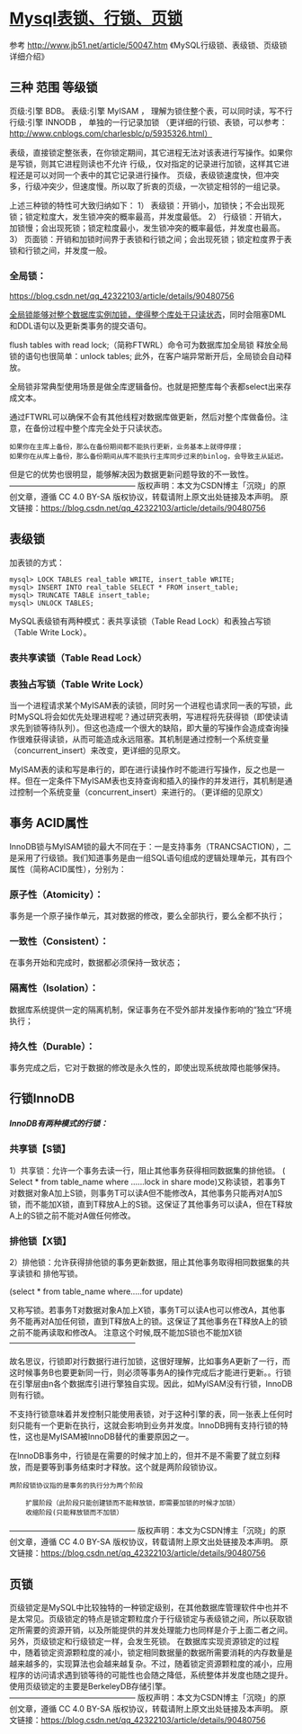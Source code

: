 #  		 [Mysql表锁、行锁、页锁](https://www.cnblogs.com/charlesblc/p/6288228.html) 		

参考 http://www.jb51.net/article/50047.htm 《MySQL行级锁、表级锁、页级锁详细介绍》

##  三种	 **范围** 等级锁

页级:引擎 BDB。
表级:引擎 MyISAM ， 理解为锁住整个表，可以同时读，写不行
行级:引擎 INNODB ， 单独的一行记录加锁 （更详细的行锁、表锁，可以参考：http://www.cnblogs.com/charlesblc/p/5935326.html）

 

表级，直接锁定整张表，在你锁定期间，其它进程无法对该表进行写操作。如果你是写锁，则其它进程则读也不允许
行级,，仅对指定的记录进行加锁，这样其它进程还是可以对同一个表中的其它记录进行操作。
页级，表级锁速度快，但冲突多，行级冲突少，但速度慢。所以取了折衷的页级，一次锁定相邻的一组记录。

上述三种锁的特性可大致归纳如下：
1） 表级锁：开销小，加锁快；不会出现死锁；锁定粒度大，发生锁冲突的概率最高，并发度最低。
2） 行级锁：开销大，加锁慢；会出现死锁；锁定粒度最小，发生锁冲突的概率最低，并发度也最高。
3） 页面锁：开销和加锁时间界于表锁和行锁之间；会出现死锁；锁定粒度界于表锁和行锁之间，并发度一般。



### 全局锁：

https://blog.csdn.net/qq_42322103/article/details/90480756

[全局锁能够对整个数据库实例加锁，使得整个库处于只读状态](https://blog.csdn.net/qq_42322103/article/details/90480756)，同时会阻塞DML和DDL语句以及更新类事务的提交语句。

flush tables with read lock;（简称FTWRL）命令可为数据库加全局锁
释放全局锁的语句也很简单：unlock tables;
此外，在客户端异常断开后，全局锁会自动释放。

全局锁非常典型使用场景是做全库逻辑备份。也就是把整库每个表都select出来存成文本。

通过FTWRL可以确保不会有其他线程对数据库做更新，然后对整个库做备份。注意，在备份过程中整个库完全处于只读状态。

    如果你在主库上备份，那么在备份期间都不能执行更新，业务基本上就得停摆；
    如果你在从库上备份，那么备份期间从库不能执行主库同步过来的binlog，会导致主从延迟。

但是它的优势也很明显，能够解决因为数据更新问题导致的不一致性。
————————————————
版权声明：本文为CSDN博主「沉晓」的原创文章，遵循 CC 4.0 BY-SA 版权协议，转载请附上原文出处链接及本声明。
原文链接：https://blog.csdn.net/qq_42322103/article/details/90480756



 ## 表级锁

加表锁的方式：

```mysql
mysql> LOCK TABLES real_table WRITE, insert_table WRITE;
mysql> INSERT INTO real_table SELECT * FROM insert_table;
mysql> TRUNCATE TABLE insert_table;
mysql> UNLOCK TABLES;
```



 



MySQL表级锁有两种模式：表共享读锁（Table Read Lock）和表独占写锁（Table Write Lock）。

### 表共享读锁（Table Read Lock）

### 表独占写锁（Table Write Lock）

当一个进程请求某个MyISAM表的读锁，同时另一个进程也请求同一表的写锁，此时MySQL将会如优先处理进程呢？通过研究表明，写进程将先获得锁（即使读请求先到锁等待队列）。但这也造成一个很大的缺陷，即大量的写操作会造成查询操作很难获得读锁，从而可能造成永远阻塞。其机制是通过控制一个系统变量（concurrent_insert）来改变，更详细的见原文。

 

MyISAM表的读和写是串行的，即在进行读操作时不能进行写操作，反之也是一样。但在一定条件下MyISAM表也支持查询和插入的操作的并发进行，其机制是通过控制一个系统变量（concurrent_insert）来进行的。（更详细的见原文）











## 事务 ACID属性

InnoDB锁与MyISAM锁的最大不同在于：一是支持事务（TRANCSACTION），二是采用了行级锁。我们知道事务是由一组SQL语句组成的逻辑处理单元，其有四个属性（简称ACID属性），分别为：

### 原子性（Atomicity）：

事务是一个原子操作单元，其对数据的修改，要么全部执行，要么全都不执行；

### 一致性（Consistent）：

在事务开始和完成时，数据都必须保持一致状态；

### 隔离性（Isolation）：

数据库系统提供一定的隔离机制，保证事务在不受外部并发操作影响的“独立”环境执行；

### 持久性（Durable）：

事务完成之后，它对于数据的修改是永久性的，即使出现系统故障也能够保持。

##  行锁InnoDB

#####   **InnoDB有两种模式的行锁：**

### 共享锁【S锁】

1）共享锁：允许一个事务去读一行，阻止其他事务获得相同数据集的排他锁。
  ( Select * from table_name where ......lock in share mode)又称读锁，若事务T对数据对象A加上S锁，则事务T可以读A但不能修改A，其他事务只能再对A加S锁，而不能加X锁，直到T释放A上的S锁。这保证了其他事务可以读A，但在T释放A上的S锁之前不能对A做任何修改。

### 排他锁【X锁】

2）排他锁：允许获得排他锁的事务更新数据，阻止其他事务取得相同数据集的共享读锁和 排他写锁。

(select * from table_name where.....for update)

又称写锁。若事务T对数据对象A加上X锁，事务T可以读A也可以修改A，其他事务不能再对A加任何锁，直到T释放A上的锁。这保证了其他事务在T释放A上的锁之前不能再读取和修改A。
注意这个时候,既不能加S锁也不能加X锁
————————————————





故名思议，行锁即对行数据行进行加锁，这很好理解，比如事务A更新了一行，而这时候事务B也要更新同一行，则必须等事务A的操作完成后才能进行更新。。行锁在引擎层由n各个数据库引进行擎独自实现。因此，如MyISAM没有行锁，InnoDB则有行锁。

不支持行锁意味着并发控制只能使用表锁，对于这种引擎的表，同一张表上任何时刻只能有一个更新在执行，这就会影响到业务并发度。InnoDB拥有支持行锁的特性，这也是MyISAM被InnoDB替代的重要原因之一。

在InnoDB事务中，行锁是在需要的时候才加上的，但并不是不需要了就立刻释放，而是要等到事务结束时才释放。这个就是两阶段锁协议。

    两阶段锁协议指的是事务的执行分为两个阶段
    
        扩展阶段（此阶段只能创建锁而不能释放锁，即需要加锁的时候才加锁）
        收缩阶段(只能释放锁而不加锁）
————————————————
版权声明：本文为CSDN博主「沉晓」的原创文章，遵循 CC 4.0 BY-SA 版权协议，转载请附上原文出处链接及本声明。
原文链接：https://blog.csdn.net/qq_42322103/article/details/90480756





## 页锁

页级锁定是MySQL中比较独特的一种锁定级别，在其他数据库管理软件中也并不是太常见。页级锁定的特点是锁定颗粒度介于行级锁定与表级锁之间，所以获取锁定所需要的资源开销，以及所能提供的并发处理能力也同样是介于上面二者之间。另外，页级锁定和行级锁定一样，会发生死锁。
在数据库实现资源锁定的过程中，随着锁定资源颗粒度的减小，锁定相同数据量的数据所需要消耗的内存数量是越来越多的，实现算法也会越来越复杂。不过，随着锁定资源颗粒度的减小，应用程序的访问请求遇到锁等待的可能性也会随之降低，系统整体并发度也随之提升。
使用页级锁定的主要是BerkeleyDB存储引擎。
————————————————
版权声明：本文为CSDN博主「沉晓」的原创文章，遵循 CC 4.0 BY-SA 版权协议，转载请附上原文出处链接及本声明。
原文链接：https://blog.csdn.net/qq_42322103/article/details/90480756